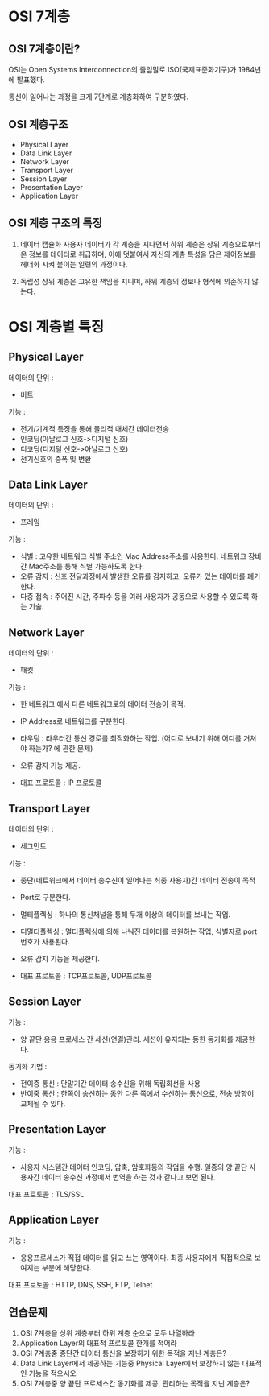 # OSI 7계층

## OSI 7계층이란?
OSI는 Open Systems Interconnection의 줄임말로 ISO(국제표준화기구)가 1984년에 발표했다.




통신이 일어나는 과정을 크게 7단계로 계층화하여 구분하였다.

## OSI  계층구조

- Physical Layer
- Data Link Layer
- Network Layer
- Transport Layer
- Session Layer
- Presentation Layer
- Application Layer

## OSI 계층 구조의 특징

1. 데이터 캡슐화 
	사용자 데이터가 각 계층을 지나면서 하위 계층은 상위 계층으로부터 온 정보를 데이터로 취급하며, 이에 덧붙여서 자신의 계층 특성을 담은 제어정보를 헤더화 시켜 붙이는 일련의 과정이다. 

2. 독립성 
	상위 계층은 고유한 책임을 지니며, 하위 계층의 정보나 형식에 의존하지 않는다. 


# OSI 계층별 특징

## Physical Layer

데이터의 단위 :
- 비트 

기능 :
- 전기/기계적 특징을 통해 물리적 매체간 데이터전송
- 인코딩(아날로그 신호->디지털 신호)
- 디코딩(디지털 신호->아날로그 신호)
- 전기신호의 증폭 및 변환

## Data Link Layer

데이터의 단위 : 
- 프레임

기능 : 
- 식별 : 고유한 네트워크 식별 주소인 Mac Address주소를 사용한다. 네트워크 장비간 Mac주소를 통해 식별 가능하도록 한다.
- 오류 감지 : 신호 전달과정에서 발생한 오류를 감지하고, 오류가 있는 데이터를 폐기한다.
- 다중 접속 : 주어진 시간, 주파수 등을 여러 사용자가 공동으로 사용할 수 있도록 하는 기술.


## Network Layer

데이터의 단위 : 
- 패킷

기능 : 
- 한 네트워크 에서 다른 네트워크로의 데이터 전송이 목적.
- IP Address로 네트워크를 구분한다.
- 라우팅 : 라우터간 통신 경로를 최적화하는 작업. (어디로 보내기 위해 어디를 거쳐야 하는가? 에 관한 문제)
- 오류 감지 기능 제공.

- 대표 프로토콜 : IP 프로토콜

## Transport Layer
데이터의 단위 : 
- 세그먼트

기능 : 
- 종단(네트워크에서 데이터 송수신이 일어나는 최종 사용자)간 데이터 전송이 목적
- Port로 구분한다.
- 멀티플렉싱 : 하나의 통신채널을 통해 두개 이상의 데이터를 보내는 작업.
- 디멀티플렉싱 : 멀티플렉싱에 의해 나눠진 데이터를 복원하는 작업, 식별자로 port번호가 사용된다.
- 오류 감지 기능을 제공한다.

- 대표 프로토콜 : TCP프로토콜, UDP프로토콜

## Session Layer
기능 :
- 양 끝단 응용 프로세스 간 세션(연결)관리. 세션이 유지되는 동한 동기화를 제공한다.

동기화 기법 :
- 전이중 통신 : 단말기간 데이터 송수신을 위해 독립회선을 사용
- 반이중 통신 : 한쪽이 송신하는 동안 다른 쪽에서 수신하는 통신으로, 전송 방향이 교체될 수 있다.

## Presentation Layer
기능 : 
- 사용자 시스템간 데이터 인코딩, 압축, 암호화등의 작업을 수행. 일종의 양 끝단 사용자간 데이터 송수신 과정에서 번역을 하는 것과 같다고 보면 된다.

대표 프로토콜 : TLS/SSL

## Application Layer
기능 : 
- 응용프로세스가 직접 데이터를 읽고 쓰는 영역이다. 최종 사용자에게 직접적으로 보여지는 부분에 해당한다.

대표 프로토콜 : HTTP, DNS, SSH, FTP, Telnet


## 연습문제
1. OSI 7계층을 상위 계층부터 하위 계층 순으로 모두 나열하라
2. Application Layer의 대표적 프로토콜 한개를 적어라
3. OSI 7계층중 종단간 데이터 통신을 보장하기 위한 목적을 지닌 계층은?
4. Data Link Layer에서 제공하는 기능중 Physical Layer에서 보장하지 않는 대표적인 기능을 적으시오
5. OSI 7계층중 양 끝단 프로세스간 동기화를 제공, 관리하는 목적을 지닌 계층은?